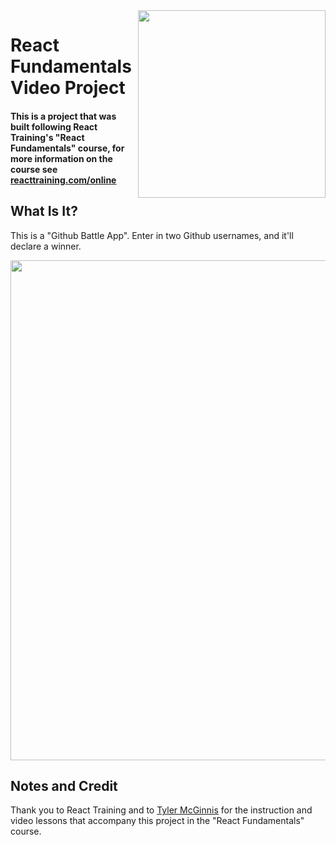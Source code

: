 <img src="https://cloud.githubusercontent.com/assets/2933430/24846370/3443ccfc-1d77-11e7-8d1d-dc64d86c3852.png" width="300" align="right">

React Fundamentals Video Project
========

#### This is a project that was built following React Training's "React Fundamentals" course, for more information on the course see [reacttraining.com/online](https://reacttraining.com/online)

## What Is It?

This is a "Github Battle App". Enter in two Github usernames, and it'll declare a winner.

<img src="https://cloud.githubusercontent.com/assets/2933430/26085553/7dac7a1e-39a2-11e7-830a-9011505b5958.png" width="800">

## Notes and Credit
Thank you to React Training and to [Tyler McGinnis](https://twitter.com/tylermcginnis33) for the instruction and video lessons that accompany this project in the "React Fundamentals" course.
